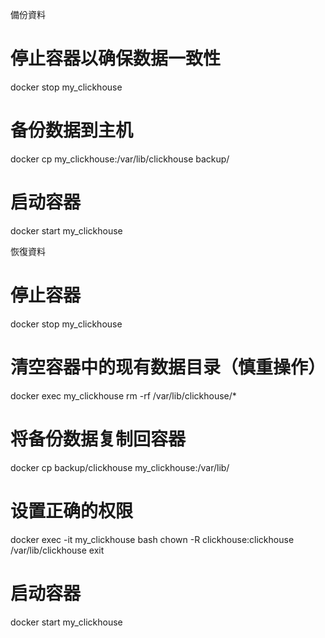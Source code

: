 備份資料

# 停止容器以确保数据一致性
docker stop my_clickhouse

# 备份数据到主机
docker cp my_clickhouse:/var/lib/clickhouse backup/

# 启动容器
docker start my_clickhouse


恢復資料

# 停止容器
docker stop my_clickhouse

# 清空容器中的现有数据目录（慎重操作）
docker exec my_clickhouse rm -rf /var/lib/clickhouse/*

# 将备份数据复制回容器
docker cp backup/clickhouse my_clickhouse:/var/lib/

# 设置正确的权限
docker exec -it my_clickhouse bash
chown -R clickhouse:clickhouse /var/lib/clickhouse
exit

# 启动容器
docker start my_clickhouse

